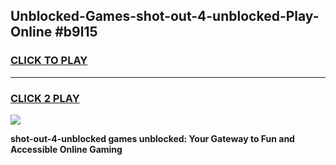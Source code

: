 
## Unblocked-Games-shot-out-4-unblocked-Play-Online #b9l15
<h3>
<a href="https://news.freeplayer.one?title=shot-out-4-unblocked&ref=3">CLICK TO PLAY</a></h3>
<hr>

<h3>
<a href="https://news.freeplayer.one?title=shot-out-4-unblocked&ref=3">CLICK 2 PLAY</a>
  
</h3>

<a href="https://news.freeplayer.one?title=shot-out-4-unblocked&ref=3"><img src="https://clearcache.store/games.png"></a>


**shot-out-4-unblocked games unblocked: Your Gateway to Fun and Accessible Online Gaming**
